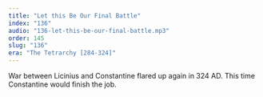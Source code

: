 ```yaml
---
title: "Let this Be Our Final Battle"
index: "136"
audio: "136-let-this-be-our-final-battle.mp3"
order: 145
slug: "136"
era: "The Tetrarchy [284-324]"
---
```


War between Licinius and Constantine flared up again in 324 AD. This time Constantine would finish the job.


